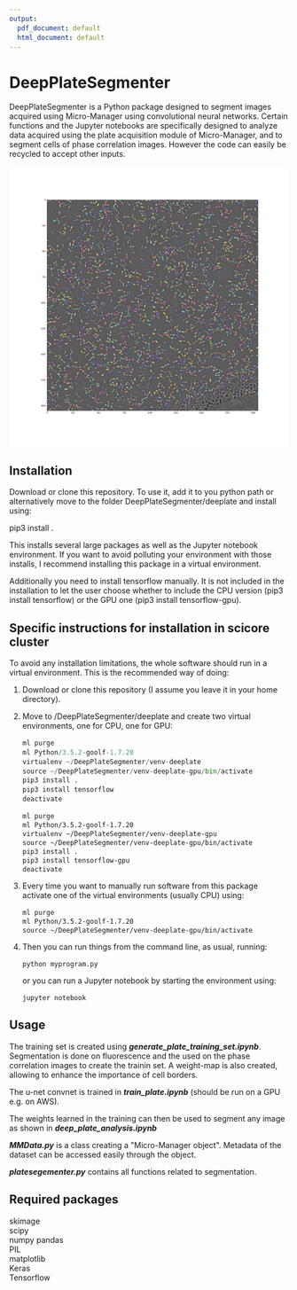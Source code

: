 ```yaml
---
output:
  pdf_document: default
  html_document: default
---
```

# DeepPlateSegmenter
DeepPlateSegmenter is a Python package designed to segment images acquired using Micro-Manager using convolutional neural networks.
Certain functions and the Jupyter notebooks are specifically designed to analyze data acquired using the plate acquisition
module of Micro-Manager, and to segment cells of phase correlation images. However the code can easily be recycled to accept other inputs.

![](img/segmentation.png)

## Installation
Download or clone this repository. To use it, add it to you python path or alternatively move to the folder DeepPlateSegmenter/deeplate and install using:  

pip3 install .

This installs several large packages as well as the Jupyter notebook environment. If you want to avoid polluting your environment with those installs, I recommend installing this package in a virtual environment.

Additionally you need to install tensorflow manually. It is not included in the installation to let the user choose whether to include the CPU version (pip3 install tensorflow) or the GPU one (pip3 install tensorflow-gpu).

## Specific instructions for installation in scicore cluster

To avoid any installation limitations, the whole software should run in a virtual environment. This is the recommended way of doing:

1. Download or clone this repository (I assume you leave it in your home directory).
2. Move to /DeepPlateSegmenter/deeplate and create two virtual environments, one for CPU, one for GPU:  

	```python  
	ml purge  
	ml Python/3.5.2-goolf-1.7.20  
	virtualenv ~/DeepPlateSegmenter/venv-deeplate 
	source ~/DeepPlateSegmenter/venv-deeplate-gpu/bin/activate 
	pip3 install .  
	pip3 install tensorflow
	deactivate
	```  
	
	```
	ml purge  
	ml Python/3.5.2-goolf-1.7.20  
	virtualenv ~/DeepPlateSegmenter/venv-deeplate-gpu  
	source ~/DeepPlateSegmenter/venv-deeplate-gpu/bin/activate  
	pip3 install .  
	pip3 install tensorflow-gpu
	deactivate
	```  

3.	Every time you want to manually run software from this package activate one of the virtual environments (usually CPU) using:

	```
	ml purge  
	ml Python/3.5.2-goolf-1.7.20  
	source ~/DeepPlateSegmenter/venv-deeplate-gpu/bin/activate
	```  

4. Then you can run things from the command line, as usual, running:  
	```
	python myprogram.py
	```  
	or you can run a Jupyter notebook by starting the environment using:  
	```
	jupyter notebook
	``` 
	

## Usage
The training set is created using ***generate\_plate\_training\_set.ipynb***. Segmentation is done on fluorescence and the used on the phase correlation images to create the trainin set. A weight-map is also created, allowing to enhance the importance of cell borders.  

The u-net convnet is trained in ***train\_plate.ipynb*** (should be run on a GPU e.g. on AWS).  

The weights learned in the training can then be used to segment any image as shown in ***deep\_plate\_analysis.ipynb***  

***MMData.py*** is a class creating a "Micro-Manager object". Metadata of the dataset can be accessed easily through the object.  

***platesegementer.py*** contains all functions related to segmentation.

## Required packages
skimage  
scipy  
numpy 
pandas  
PIL  
matplotlib  
Keras  
Tensorflow
